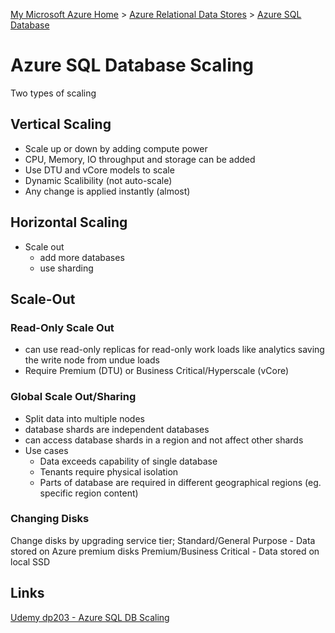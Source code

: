 [My Microsoft Azure Home](microsoft_learn_home.md) > [Azure Relational Data Stores](azure_relational_data_stores.md) > [Azure SQL Database](azure_sql_database.md)


# Azure SQL Database Scaling

Two types of scaling

## Vertical Scaling

* Scale up or down by adding compute power
* CPU, Memory, IO throughput and storage can be added
* Use DTU and vCore models to scale
* Dynamic Scalibility (not auto-scale)
* Any change is applied instantly (almost)


## Horizontal Scaling

* Scale out 
    * add more databases
    * use sharding

## Scale-Out


### Read-Only Scale Out
* can use read-only replicas for read-only work loads like analytics saving the write node from undue loads
* Require Premium (DTU) or Business Critical/Hyperscale (vCore)


### Global Scale Out/Sharing
* Split data into multiple nodes
* database shards are independent databases
* can access database shards in a region and not affect other shards
* Use cases
    * Data exceeds capability of single database
    * Tenants require physical isolation
    * Parts of database are required in different geographical regions (eg. specific region content)


### Changing Disks

Change disks by upgrading service tier;
Standard/General Purpose - Data stored on Azure premium disks
Premium/Business Critical - Data stored on local SSD


## Links

[Udemy dp203 - Azure SQL DB Scaling](https://www.udemy.com/course/dp200exam/learn/lecture/27768948#overview)



